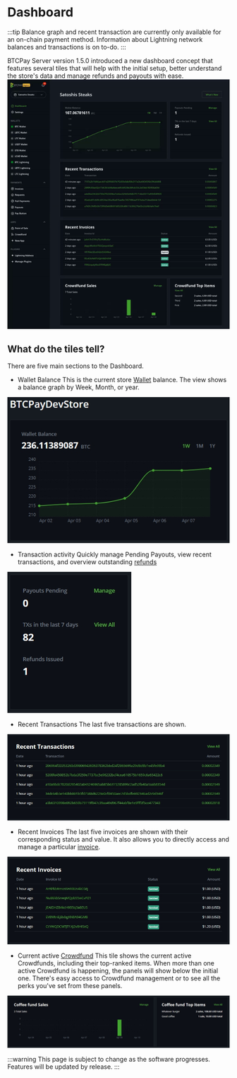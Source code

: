 # Dashboard 

:::tip
Balance graph and recent transaction are currently only available for an on-chain payment method. Information about Lightning network balances and transactions is on to-do.
:::

BTCPay Server version 1.5.0 introduced a new dashboard concept that features several tiles that will help with the initial setup, better understand the store's data and manage refunds and payouts with ease.
![BTCPay Server Navigation](./img/dashboard/dashboardgif.gif "BTCPay Server Navigation")

## What do the tiles tell?

There are five main sections to the Dashboard. 

* Wallet Balance 
    This is the current store [Wallet](Wallet.md) balance. 
    The view shows a balance graph by Week, Month, or year. 

![BTCPay Server Navigation](./img/dashboard/wallet-view.jpg "BTCPay Server Navigation")

* Transaction activity 
    Quickly manage Pending Payouts, view recent transactions, and overview outstanding [refunds](Refund.md)

![BTCPay Server Navigation](./img/dashboard/tx-activity-view.jpg "BTCPay Server Navigation")

* Recent Transactions
    The last five transactions are shown.

![BTCPay Server Navigation](./img/dashboard/recent-tx-view.jpg "BTCPay Server Navigation")

* Recent Invoices
    The last five invoices are shown with their corresponding status and value.
    It also allows you to directly access and manage a particular [invoice](/Invoices.md). 

![BTCPay Server Navigation](./img/dashboard/recent-invoice-view.jpg "BTCPay Server Navigation")

* Current active [Crowdfund](Apps.md#Crowdfunding-App)
    This tile shows the current active Crowdfunds, including their top-ranked items. 
    When more than one active Crowdfund is happening, the panels will show below the initial one. 
    There's easy access to Crowdfund management or to see all the perks you've set from these panels. 

![BTCPay Server Navigation](./img/dashboard/fund-full-view.jpg "BTCPay Server Navigation")


:::warning
This page is subject to change as the software progresses. Features will be updated by release.
:::